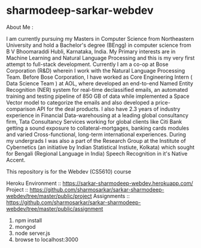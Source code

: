 # sharmodeep-sarkar-webdev

About Me :

I am currently pursuing my Masters in Computer Science from Northeastern University and hold a Bachelor's degree (BEngg) in computer science from B V Bhoomaraddi Hubli, Karnataka, India.
My Primary interests are in Machine Learning and Natural Language Processing and this is my very first attempt to full-stack development.
Currently I am a co-op at Bose Corporation (R&D) wherein I work with the Natural Language Processing Team.
Before Bose Corporation, I have worked as Core Engineering Intern ( Data Science Team ) at AOL, where developed an end-to-end Named Entity Recognition (NER) system for real-time declassified emails, an automated training and testing pipeline of 850 GB of data while implemented a Space Vector model to categorize the emails and also developed a  price-comparison API for the deal products.
I also have 2.3 years of industry experience in Financial Data-warehousing at a leading global consultancy firm, Tata Consultancy Services working for global clients like Citi Bank getting a sound exposure to collateral-mortgages, banking cards modules and  varied Cross-functional, long-term international experiences.
During my undergrads I was also a part of the Research Group at the Institute of Cybernetics (an initiative by Indian Statistical Instiute, Kolkata) which sought for Bengali (Regional Language in India) Speech Recognition in it's Native Accent.


This repository is for the Webdev (CS5610) course

Heroku Environment :: https://sarkar-sharmodeep-webdev.herokuapp.com/
Project :: https://github.com/sharmosarkar/sarkar-sharmodeep-webdev/tree/master/public/project
Assignments :: https://github.com/sharmosarkar/sarkar-sharmodeep-webdev/tree/master/public/assignment

1. npm install
1. mongod
1. node server.js
1. browse to localhost:3000
